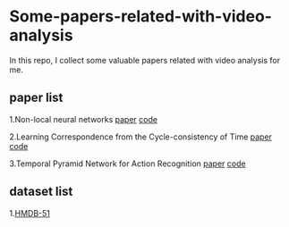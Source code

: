 # Some-papers-related-with-video-analysis

In this repo, I collect some valuable papers related with video analysis for me.

## paper list

1.Non-local neural networks [paper](openaccess.thecvf.com/content_cvpr_2018/papers/Wang_Non-Local_Neural_Networks_CVPR_2018_paper.pdf) [code](https://github.com/facebookresearch/video-nonlocal-net)

2.Learning Correspondence from the Cycle-consistency of Time [paper](https://arxiv.org/pdf/1903.07593.pdf) [code](https://github.com/xiaolonw/TimeCycle)

3.Temporal Pyramid Network for Action Recognition [paper](https://arxiv.org/pdf/2004.03548.pdf) [code](https://github.com/decisionforce/TPN)

## dataset list

1.[HMDB-51](https://serre-lab.clps.brown.edu/resource/hmdb-a-large-human-motion-database/#dataset)


